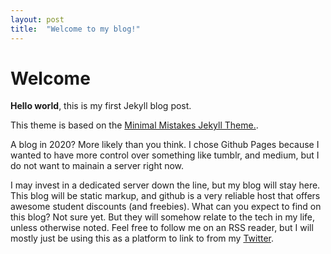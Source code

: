 ```yaml
---
layout: post
title:  "Welcome to my blog!"
---
```


# Welcome

**Hello world**, this is my first Jekyll blog post.

This theme is based on the [Minimal Mistakes Jekyll Theme.](https://mmistakes.github.io/minimal-mistakes/).


A blog in 2020? More likely than you think. I chose Github Pages because I wanted to have more control over something like tumblr, and medium, but I do not want to mainain a server right now.

I may invest in a dedicated server down the line, but my blog will stay here. This blog will be static markup, and github is a very reliable host that offers awesome student discounts (and freebies). 
What can you expect to find on this blog? Not sure yet. But they will somehow relate to the tech in my life, unless otherwise noted.
Feel free to follow me on an RSS reader, but I will mostly just be using this as a platform to link to from my [Twitter](https://twitter.com/eduardolunaHTX).


